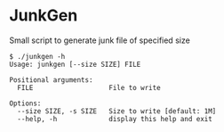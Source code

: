 # JunkGen

Small script to generate junk file of specified size
```
$ ./junkgen -h
Usage: junkgen [--size SIZE] FILE

Positional arguments:
  FILE                   File to write

Options:
  --size SIZE, -s SIZE   Size to write [default: 1M]
  --help, -h             display this help and exit
```
